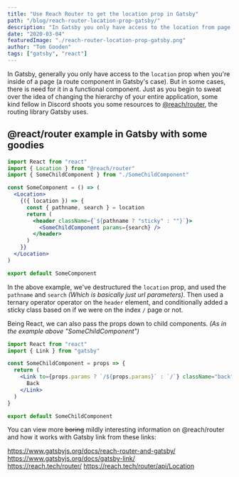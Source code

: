 ```yaml
---
title: "Use Reach Router to get the location prop in Gatsby"
path: "/blog/reach-router-location-prop-gatsby/"
description: "In Gatsby you only have access to the location from page components. However with Reach Router we can get it anywhere."
date: "2020-03-04"
featuredImage: "./reach-router-location-prop-gatsby.png"
author: "Tom Gooden"
tags: ["gatsby", "react"]
---
```


In Gatsby, generally you only have access to the `location` prop when you're inside of a page (a route component in Gatsby's case). But in some cases, there is need for it in a functional component. Just as you begin to sweat over the idea of changing the hierarchy of your entire application, some kind fellow in Discord shoots you some resources to [@reach/router](https://reach.tech/router/), the routing library Gatsby uses.

## @react/router example in Gatsby with some goodies

```jsx
import React from "react"
import { Location } from "@reach/router"
import { SomeChildComponent } from "./SomeChildComponent"

const SomeComponent = () => (
  <Location>
    {({ location }) => {
      const { pathname, search } = location
      return (
        <header className={`${pathname ? "sticky" : ""}`}>
          <SomeChildComponent params={search} />
        </header>
      )
    }}
  </Location>
)

export default SomeComponent
```

In the above example, we've destructured the `location` prop, and used the `pathname` and `search` _(Which is basically just url parameters)_. Then used a ternary operator operator on the `header` element, and conditionally added a sticky class based on if we were on the index `/` page or not.

Being React, we can also pass the props down to child components. _(As in the example above "SomeChildComponent")_

```jsx
import React from "react"
import { Link } from "gatsby"

const SomeChildComponent = props => {
  return (
    <Link to={props.params ? `/${props.params}` : `/`} className="back">
      Back
    </Link>
  )
}

export default SomeChildComponent
```

You can view more ~~boring~~ mildly interesting information on @reach/router and how it works with Gatsby link from these links:

https://www.gatsbyjs.org/docs/reach-router-and-gatsby/  
https://www.gatsbyjs.org/docs/gatsby-link/  
https://reach.tech/router/
https://reach.tech/router/api/Location
